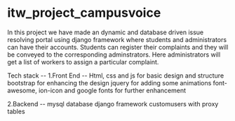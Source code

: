 # itw_project_campusvoice

In this project we have made an dynamic and database driven issue resolving portal using django framework where students and administrators can have their accounts. Students can register their complaints and they will be conveyed to the corresponding adminstrators. Here administrators will get a list of workers to assign a particular complaint. 

Tech stack --
1.Front End --
    Html, css and js for basic design and structure
    bootstrap for enhancing the design
    jquery for adding some animations
    font-awesome, ion-icon  and google fonts for further enhancement

2.Backend -- 
    mysql database
    django framework
    customusers with proxy tables 
